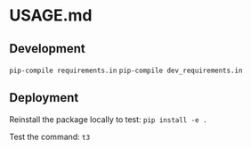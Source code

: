 # USAGE.md

## Development

`pip-compile requirements.in`
`pip-compile dev_requirements.in`

## Deployment

Reinstall the package locally to test:
`pip install -e .`

Test the command:
`t3`
